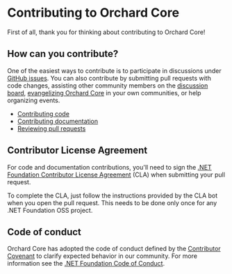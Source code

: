 # Contributing to Orchard Core

First of all, thank you for thinking about contributing to Orchard Core!

## How can you contribute?

One of the easiest ways to contribute is to participate in discussions under [GitHub issues](https://github.com/OrchardCMS/OrchardCore/issues). You can also contribute by submitting pull requests with code changes, assisting other community members on the [discussion board](https://github.com/OrchardCMS/OrchardCore/discussions), [evangelizing Orchard Core](https://github.com/Lombiq/Orchard-Ambassadors-Toolbox) in your own communities, or help organizing events.

- [Contributing code](contributing-code.md)
- [Contributing documentation](contributing-documentation.md)
- [Reviewing pull requests](reviewing-pull-requests.md)

## Contributor License Agreement

For code and documentation contributions, you'll need to sign the [.NET Foundation Contributor License Agreement](https://cla.dotnetfoundation.org/) (CLA) when submitting your pull request.

To complete the CLA, just follow the instructions provided by the CLA bot when you open the pull request. This needs to be done only once for any .NET Foundation OSS project.

## Code of conduct

Orchard Core has adopted the code of conduct defined by the [Contributor Covenant](http://contributor-covenant.org/) to clarify expected behavior in our community. For more information see the [.NET Foundation Code of Conduct](http://www.dotnetfoundation.org/code-of-conduct).